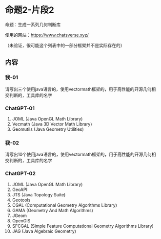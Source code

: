 # 命题2-片段2

命题：生成一系列几何判断库

使用的网站：<https://www.chatsverse.xyz/>

（未验证，很可能这个列表中的一部分框架并不是实际存在的）

## 内容

### 我-01

请写出三个使用java语言的，使用vectormath框架的，用于高性能的开源几何相交判断的，工具库的名字

### ChatGPT-01

1. JOML (Java OpenGL Math Library)
2. Vecmath (Java 3D Vector Math Library)
3. Geomutils (Java Geometry Utilities)

### 我-02

请写出10个使用java语言的，使用vectormath框架的，用于高性能的开源几何相交判断的，工具库的名字

### ChatGPT-02

1. JOML (Java OpenGL Math Library)
2. GeoAPI
3. JTS (Java Topology Suite)
4. Geotools
5. CGAL (Computational Geometry Algorithms Library)
6. GAMA (Geometry And Math Algorithms)
7. JGeom
8. OpenGIS
9. SFCGAL (Simple Feature Computational Geometry Algorithms Library)
10. JAG (Java Algebraic Geometry)
